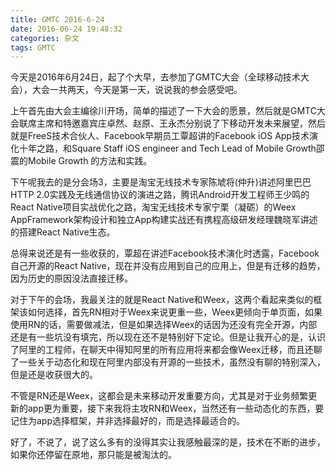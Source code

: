 ```yaml
---
title: GMTC 2016-6-24
date: 2016-06-24 19:48:32
categories: 杂文
tags: GMTC
---
```

今天是2016年6月24日，起了个大早，去参加了GMTC大会（全球移动技术大会），大会一共两天，今天是第一天，说说我的参会感受吧。
<!--more-->
上午首先由大会主编徐川开场，简单的描述了一下大会的愿景，然后就是GMTC大会联席主席和特邀嘉宾庄卓然、赵原、王永杰分别说了下移动开发未来展望，然后就是FreeS技术合伙人、Facebook早期员工覃超讲的Facebook iOS App技术演化十年之路，和Square Staff iOS engineer and Tech Lead of Mobile Growth邵震的Mobile Growth 的方法和实践。

下午呢我去的是分会场3，主要是淘宝无线技术专家陈虓将(仲升)讲述阿里巴巴HTTP 2.0实践及无线通信协议的演进之路，腾讯Android开发工程师王少鸣的React Native项目实战优化之路，淘宝无线技术专家宁栗（凝砺）的Weex AppFramework架构设计和独立App构建实战还有携程高级研发经理魏晓军讲述的搭建React Native生态。

总得来说还是有一些收获的，覃超在讲述Facebook技术演化时透露，Facebook自己开源的React Native，现在并没有应用到自己的应用上，但是有迁移的趋势，因为历史的原因没法直接迁移。

对于下午的会场，我最关注的就是React Native和Weex，这两个看起来类似的框架该如何选择，首先RN相对于Weex来说更重一些，Weex更倾向于单页面，如果使用RN的话，需要做减法，但是如果选择Weex的话因为还没有完全开源，内部还是有一些坑没有填完，所以现在还不是特别好下定论。但是让我开心的是，认识了阿里的工程师，在聊天中得知阿里的所有应用将来都会像Weex迁移，而且还聊了一些关于动态化和现在阿里内部没有开源的一些技术，虽然没有聊的特别深入，但是还是收获很大的。

不管是RN还是Weex，这都会是未来移动开发重要方向，尤其是对于业务频繁更新的app更为重要，接下来我将主攻RN和Weex，当然还有一些动态化的东西，要记住为app选择框架，并非选择最好的，而是选择最适合的。

好了，不说了，说了这么多有的没得其实让我感触最深的是，技术在不断的进步，如果你还停留在原地，那只能是被淘汰的。